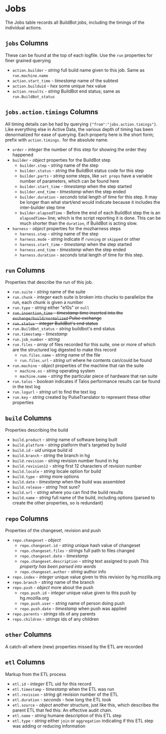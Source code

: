 
Jobs
====

The Jobs table records all BuildBot jobs, including the timings of the 
individual actions.  

`jobs` Columns
--------------

These can be found at the top of each logfile.  Use the `run` properties 
for finer grained querying

* `action.builder` - *string* full build name given to this job.  Same as 
  `run.machine.name`
* `action.start_time` - *timestamp* name of the subtest
* `action.builduid` - *hex* some unique hex value
* `action.results` - *string* BuildBot end status; same as `run.BuildBot_status`

`jobs.action.timings` Columns
----------------------------

All timing details can be had by querying `{"from":"jobs.action.timings"}`.  
Like everything else in Active Data, the various depth of timing has been 
denormalized for ease of querying.  Each property here is the short form; 
prefix with `action.timings.` for the absolute name.

* `order` - *integer* the number of this step for showing the order they 
  happened
* `builder` - *object* properties for the BuildBot step 
  * `builder.step` - *string* name of the step 
  * `builder.status` - *string* the BuildBot status code for this step
  * `builder.parts` - *string* some steps, like `set props` have a variable 
  number of parameters, which can be found here
  * `builder.start_time` - *timestamp* when the step started
  * `builder.end_time` - *timestamp* when the step ended
  * `builder.duration` - *seconds* total length of time for this step.  It 
  may be longer than what start/end would indicate because it includes the 
  inter-builder step time
  * `builder.elapsedTime` - Before the end of each BuildBot step the is an 
  `elapsedTime=` line; which is the script reporting it is done.  This can 
  be much shorter than the `duration`, if BuildBot is acting slow.
* `harness` - *object* properties for the mozharness steps
  * `harness.step` - *string* name of the step 
  * `harness.mode` - *string* indicate if `running` or `skipped` or other 
  * `harness.start_time` - *timestamp* when the step started
  * `harness.end_time` - *timestamp* when the step ended
  * `harness.duration` - *seconds* total length of time for this step. 

`run` Columns
-------------

Properties that describe the run of this job.

* `run.suite` - *string* name of the suite
* `run.chunk` - *integer* each suite is broken into chucks to parallelize the 
run, each chunk is given a number
* `run.type` - *string* either "e10s" or `null`
* ~~`run.insertion_time` - *timestamp* time inserted into the `exchange/build/normalized` Pulse exchange~~
* ~~`run.status` - *integer* BuildBot's end status~~
* `run.BuildBot_status` - *string* buildbot's end status
* `run.timestamp` - *timestamp*
* `run.job_number` - *string*
* `run.files` - *array* of files recorded for this suite, one or more of which  
are the structured log digested to make this record
	* `run.files.name` - *string* name of the file
	* `run.files.url` - *string* url where he contents can/could be found
* `run.machine` - *object* properties of the machine that ran the suite
	* `machine.os` - *string* operating system
	* `machine.name` - *string* the particular piece of hardware that ran suite
* `run.talos` - *boolean* indicates if Talos performance results can be found 
in the text log
* `run.logurl` - *string* url to find the text log
* `run.key` - *string* created by PulseTranslator to represent these other properties

`build` Columns
---------------

Properties describing the build

* `build.product` - *string* name of software being built
* `build.platform` - *string* platform that's targeted by build
* `build.id` - *uid* unique build id
* `build.branch` - *string* the branch in hg
* `build.revision` - *string* revision number found in hg
* `build.revision12` - *string* first 12 characters of revision number
* `build.locale` - *string* locale option for build
* `build.type` - *string* more options
* `build.date` - *timestamp* when the build was assembled
* `build.release` - *string* ?not sure?
* `build.url` - *string* where you can find the build results
* `build.name` - *string* full name of the build, including options (parsed 
  to create the other properties, so is redundant)

`repo` Columns
---------------

Properties of the changeset, revision and push

* `repo.changeset` - *object*
	* `repo.changeset.id` - *string* unique hash value of changeset
    * `repo.changeset.files` - *strings* full path to files changed
	* `repo.changeset.date` - *timestamp*
	* `repo.changeset.description` - *string* text assigned to push *This 
    property has been parsed into words*
	* `repo.changeset.author` - *string* author info
* `repo.index` - *integer* unique value given to this revision by hg.mozilla.org
* `repo.branch` - *string* name of the branch
* `repo.push` - *object* more about the push
    * `repo.push.id` - *integer* unique value given to this push by hg.mozilla.org
    * `repo.push.user` - *string* name of person doing push
    * `repo.push.date` - *timestamp* when push was applied
* `repo.parents` - *strings* ids of any parents
* `repo.children` - *strings* ids of any children


`other` Columns
---------------

A catch-all where (new) properties missed by the ETL are recorded

`etl` Columns
-------------

Markup from the ETL process

* `etl.id` - *integer* ETL uid for this record
* `etl.timestamp` - *timestamp* when the ETL was run
* `etl.revision` - *string* git revision number of the ETL
* `etl.duration` - *seconds* - how long the ETL took
* `etl.source` - *object* another structure, just like this, which describes 
the parent ETL that fed this:  An effective audit chain.
* `etl.name` - *string* humane description of this ETL step
* `etl.type` - *string* either `join` or `aggregation` indicating if this ETL step was adding or reducing information
